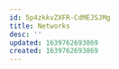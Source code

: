 ```yaml
---
id: 5p4zkkvZXFR-CdMEJSJMg
title: Networks
desc: ''
updated: 1639762693869
created: 1639762693869
---
```


